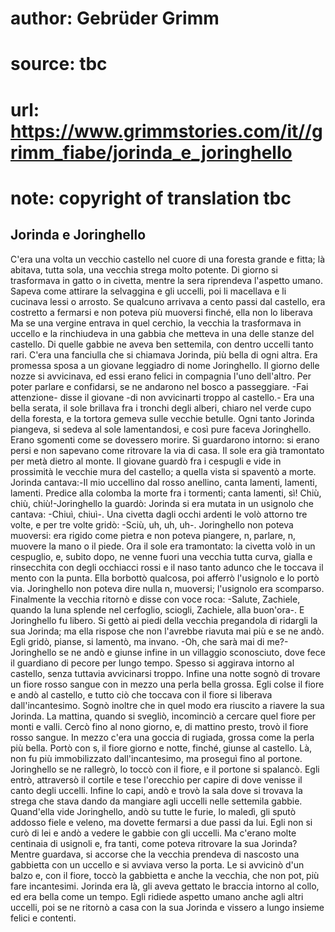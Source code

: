# author: Gebrüder Grimm
# source: tbc
# url: https://www.grimmstories.com/it//grimm_fiabe/jorinda_e_joringhello
# note: copyright of translation tbc

## Jorinda e Joringhello 

C'era una volta un vecchio castello nel cuore di una foresta grande e
fitta; là abitava, tutta sola, una vecchia strega molto potente. Di
giorno si trasformava in gatto o in civetta, mentre la sera riprendeva
l'aspetto umano. Sapeva come attirare la selvaggina e gli uccelli, poi
li macellava e li cucinava lessi o arrosto. Se qualcuno arrivava a cento
passi dal castello, era costretto a fermarsi e non poteva più muoversi
finché‚ ella non lo liberava Ma se una vergine entrava in quel cerchio,
la vecchia la trasformava in uccello e la rinchiudeva in una gabbia che
metteva in una delle stanze del castello. Di quelle gabbie ne aveva ben
settemila, con dentro uccelli tanto rari. C'era una fanciulla che si
chiamava Jorinda, più bella di ogni altra. Era promessa sposa a un
giovane leggiadro di nome Joringhello. Il giorno delle nozze si
avvicinava, ed essi erano felici in compagnia l'uno dell'altro. Per
poter parlare e confidarsi, se ne andarono nel bosco a passeggiare. -Fai
attenzione- disse il giovane -di non avvicinarti troppo al castello.-
Era una bella serata, il sole brillava fra i tronchi degli alberi,
chiaro nel verde cupo della foresta, e la tortora gemeva sulle vecchie
betulle. Ogni tanto Jorinda piangeva, si sedeva al sole lamentandosi, e
così pure faceva Joringhello. Erano sgomenti come se dovessero morire.
Si guardarono intorno: si erano persi e non sapevano come ritrovare la
via di casa. Il sole era già tramontato per metà dietro al monte. Il
giovane guardò fra i cespugli e vide in prossimità le vecchie mura del
castello; a quella vista si spaventò a morte. Jorinda cantava:-Il mio
uccellino dal rosso anellino, canta lamenti, lamenti, lamenti. Predice
alla colomba la morte fra i tormenti; canta lamenti, sì! Chiù, chiù,
chiù!-Joringhello la guardò: Jorinda si era mutata in un usignolo che
cantava: -Chiuì, chiuì-. Una civetta dagli occhi ardenti le volò attorno
tre volte, e per tre volte gridò: -Sciù, uh, uh, uh-. Joringhello non
poteva muoversi: era rigido come pietra e non poteva piangere, n‚
parlare, n‚ muovere la mano o il piede. Ora il sole era tramontato: la
civetta volò in un cespuglio, e, subito dopo, ne venne fuori una vecchia
tutta curva, gialla e rinsecchita con degli occhiacci rossi e il naso
tanto adunco che le toccava il mento con la punta. Ella borbottò
qualcosa, poi afferrò l'usignolo e lo portò via. Joringhello non poteva
dire nulla n‚ muoversi; l'usignolo era scomparso. Finalmente la vecchia
ritornò e disse con voce roca: -Salute, Zachiele, quando la luna splende
nel cerfoglio, sciogli, Zachiele, alla buon'ora-. E Joringhello fu
libero. Si gettò ai piedi della vecchia pregandola di ridargli la sua
Jorinda; ma ella rispose che non l'avrebbe riavuta mai più e se ne
andò. Egli gridò, pianse, si lamentò, ma invano. -Oh, che sarà mai di
me?- Joringhello se ne andò e giunse infine in un villaggio sconosciuto,
dove fece il guardiano di pecore per lungo tempo. Spesso si aggirava
intorno al castello, senza tuttavia avvicinarsi troppo. Infine una notte
sognò di trovare un fiore rosso sangue con in mezzo una perla bella
grossa. Egli colse il fiore e andò al castello, e tutto ciò che toccava
con il fiore si liberava dall'incantesimo. Sognò inoltre che in quel
modo era riuscito a riavere la sua Jorinda. La mattina, quando si
svegliò, incominciò a cercare quel fiore per monti e valli. Cercò fino
al nono giorno, e, di mattino presto, trovò il fiore rosso sangue. In
mezzo c'era una goccia di rugiada, grossa come la perla più bella.
Portò con s‚ il fiore giorno e notte, finché‚ giunse al castello. Là,
non fu più immobilizzato dall'incantesimo, ma proseguì fino al portone.
Joringhello se ne rallegrò, lo toccò con il fiore, e il portone si
spalancò. Egli entrò, attraversò il cortile e tese l'orecchio per
capire di dove venisse il canto degli uccelli. Infine lo capi, andò e
trovò la sala dove si trovava la strega che stava dando da mangiare agli
uccelli nelle settemila gabbie. Quand'ella vide Joringhello, andò su
tutte le furie, lo maledì, gli sputò addosso fiele e veleno, ma dovette
fermarsi a due passi da lui. Egli non si curò di lei e andò a vedere le
gabbie con gli uccelli. Ma c'erano molte centinaia di usignoli e, fra
tanti, come poteva ritrovare la sua Jorinda? Mentre guardava, si accorse
che la vecchia prendeva di nascosto una gabbietta con un uccello e si
avviava verso la porta. Le si avvicinò d'un balzo e, con il fiore,
toccò la gabbietta e anche la vecchia, che non pot‚ più fare
incantesimi. Jorinda era là, gli aveva gettato le braccia intorno al
collo, ed era bella come un tempo. Egli ridiede aspetto umano anche agli
altri uccelli, poi se ne ritornò a casa con la sua Jorinda e vissero a
lungo insieme felici e contenti.
